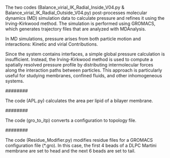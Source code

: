 The two codes (Balance_virial_IK_Radial_Inside_V04.py & Balance_virial_IK_Radial_Outside_V04.py) post-processes molecular dynamics (MD) simulation data to calculate pressure and refines it using the Irving-Kirkwood method. The simulation is performed using GROMACS, which generates trajectory files that are analyzed with MDAnalysis.

In MD simulations, pressure arises from both particle motion and interactions:
    Kinetic and virial Contributions.
    
Since the system contains interfaces, a simple global pressure calculation is insufficient. Instead, the Irving-Kirkwood method is used to compute a spatially resolved pressure profile by distributing intermolecular forces along the interaction paths between particles. This approach is particularly useful for studying membranes, confined fluids, and other inhomogeneous systems.

########

The code (APL.py) calculates the area per lipid of a bilayer membrane. 

########

The code (gro_to_itp) converts a configuration to topology file. 

########

The code (Residue_Modifier.py) modifies residue files for a GROMACS configuration file (*.gro).
In this case, the first 4 beads of a DLPC Martini membrane are set to head and the next 6 beads are set to tail. 

